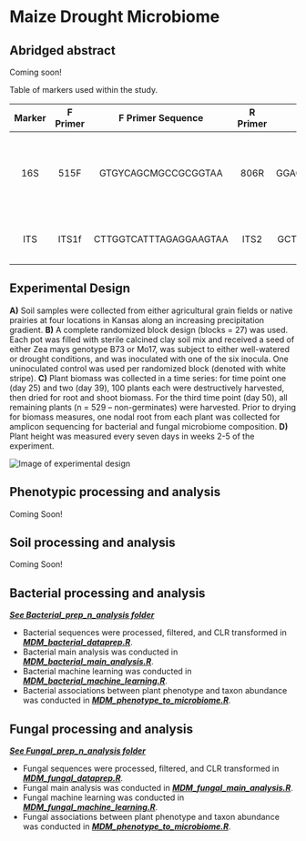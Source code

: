 # Maize Drought Microbiome

## Abridged abstract

Coming soon!

Table of markers used within the study.

| Marker   | F Primer| F Primer Sequence       | R Primer| R Primer Sequence    | Size (bp) | Citation                                       |
|:--------:|:-------:|:-----------------------:|:-------:|:--------------------:|:---------:|:----------------------------------------------:|
| 16S      | 515F    | GTGYCAGCMGCCGCGGTAA     | 806R    | GGACTACNVGGGTWTCTAAT | 390       | Parada *et al.* 2016 and Apprill *et al.* 2015 |
| ITS      | ITS1f   | CTTGGTCATTTAGAGGAAGTAA  | ITS2    | GCTGCGTTCTTCATCGATGC | variable       | Smith and Peay 2014                       |


## Experimental Design

**A)** Soil samples were collected from either agricultural grain fields or native prairies at four locations in Kansas along an increasing precipitation gradient. **B)** A complete randomized block design (blocks = 27) was used. Each pot was filled with sterile calcined clay soil mix and received a seed of either Zea mays genotype B73 or Mo17, was subject to either well-watered or drought conditions, and was inoculated with one of the six inocula. One uninoculated control was used per randomized block (denoted with white stripe). **C)** Plant biomass was collected in a time series: for time point one (day 25) and two (day 39), 100 plants each were destructively harvested, then dried for root and shoot biomass. For the third time point (day 50), all remaining plants (n = 529 – non-germinates) were harvested. Prior to drying for biomass measures, one nodal root from each plant was collected for amplicon sequencing for bacterial and fungal microbiome composition. **D)** Plant height was measured every seven days in weeks 2-5 of the experiment.

![Image of experimental design](https://github.com/Kenizzer/Maize_Drought_Microbiome/blob/main/Experimental_design_600dpi.png)


## Phenotypic processing and analysis

Coming Soon!

## Soil processing and analysis

Coming Soon!

## Bacterial processing and analysis

[***See Bacterial_prep_n_analysis folder***](https://github.com/Kenizzer/Maize_Drought_Microbiome/tree/main/Bacterial_prep_n_analysis)

- Bacterial sequences were processed, filtered, and CLR transformed in [***MDM_bacterial_dataprep.R***](https://github.com/Kenizzer/Maize_Drought_Microbiome/blob/main/Bacterial_prep_n_analysis/MDM_bacterial_dataprep.R).
- Bacterial main analysis was conducted in [***MDM_bacterial_main_analysis.R***](https://github.com/Kenizzer/Maize_Drought_Microbiome/blob/main/Bacterial_prep_n_analysis/MDM_bacterial_main_analysis.R).
- Bacterial machine learning was conducted in [***MDM_bacterial_machine_learning.R***](https://github.com/Kenizzer/Maize_Drought_Microbiome/blob/main/Bacterial_prep_n_analysis/MDM_bacterial_machine_learning.R).
- Bacterial associations between plant phenotype and taxon abundance was conducted in [***MDM_phenotype_to_microbiome.R***](https://github.com/Kenizzer/Maize_Drought_Microbiome/blob/main/Bacterial_prep_n_analysis/MDM_bacterial_phenotype_to_microbiome.R).

## Fungal processing and analysis

[***See Fungal_prep_n_analysis folder***](https://github.com/Kenizzer/Maize_Drought_Microbiome/tree/main/Fungal_prep_n_analysis)

- Fungal sequences were processed, filtered, and CLR transformed in [***MDM_fungal_dataprep.R***](https://github.com/Kenizzer/Maize_Drought_Microbiome/blob/main/Fungal_prep_n_analysis/MDM_fungal_dataprep.R).
- Fungal main analysis was conducted in [***MDM_fungal_main_analysis.R***](https://github.com/Kenizzer/Maize_Drought_Microbiome/blob/main/Fungal_prep_n_analysis/MDM_fungal_main_analysis.R).
- Fungal machine learning was conducted in [***MDM_fungal_machine_learning.R***](https://github.com/Kenizzer/Maize_Drought_Microbiome/blob/main/Fungal_prep_n_analysis/MDM_fungal_machine_learning.R).
- Fungal associations between plant phenotype and taxon abundance was conducted in [***MDM_phenotype_to_microbiome.R***](https://github.com/Kenizzer/Maize_Drought_Microbiome/blob/main/Fungal_prep_n_analysis/MDM_fungal_phenotype_to_microbiome.R).